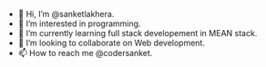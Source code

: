 - 👋 Hi, I’m @sanketlakhera.
- 👀 I’m interested in programming.
- 🌱 I’m currently learning full stack developement in MEAN stack.
- 💞️ I’m looking to collaborate on Web development.
- 📫 How to reach me @codersanket.

<!---
sanketlakhera/sanketlakhera is a ✨ special ✨ repository because its `README.md` (this file) appears on your GitHub profile.
You can click the Preview link to take a look at your changes.
--->
